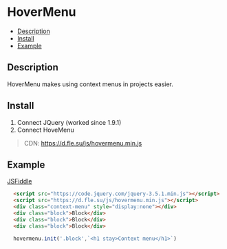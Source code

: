 # HoverMenu
* [Description](#description)
* [Install](#install)
* [Example](#example)
## Description
HoverMenu makes using context menus in projects easier.
## Install
1. Connect JQuery (worked since 1.9.1)
2. Connect HoveMenu
> CDN:
> https://d.fle.su/js/hovermenu.min.js
>
## Example
[JSFiddle](https://jsfiddle.net/Fleisar/1wb03yco/)
```html
  <script src="https://code.jquery.com/jquery-3.5.1.min.js"></script>
  <script src="https://d.fle.su/js/hovermenu.min.js"></script>
  <div class="context-menu" style="display:none"></div>
  <div class="block">Block</div>
  <div class="block">Block</div>
  <div class="block">Block</div>
```
```js
  hovermenu.init('.block',`<h1 stay>Context menu</h1>`)
```

